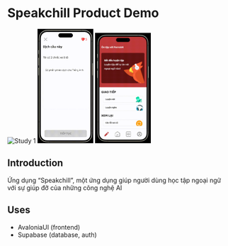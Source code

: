 # Speakchill Product Demo
<img src="media/Media1.gif" width="25%" height="25%" alt="Study 1" />
<img src="media/Media2.gif" width="25%" height="25%" alt="Study 2" />
<img src="media/Media3.gif" width="25%" height="25%" alt="Conversation" />

## Introduction
Ứng dụng “Speakchill”, một ứng dụng giúp người dùng học tập ngoại ngữ với sự giúp đỡ của những công nghệ AI

## Uses
- AvaloniaUI (frontend)
- Supabase (database, auth)